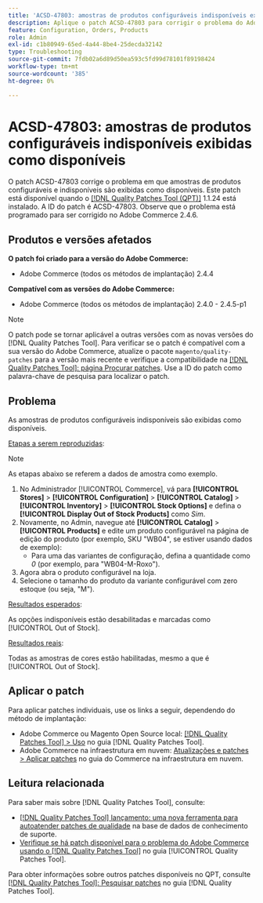 ```yaml
---
title: 'ACSD-47803: amostras de produtos configuráveis indisponíveis exibidas como disponíveis'
description: Aplique o patch ACSD-47803 para corrigir o problema do Adobe Commerce em que as amostras de produto configuráveis e indisponíveis são exibidas como disponíveis.
feature: Configuration, Orders, Products
role: Admin
exl-id: c1b80949-65ed-4a44-8be4-25decda32142
type: Troubleshooting
source-git-commit: 7fdb02a6d89d50ea593c5fd99d78101f89198424
workflow-type: tm+mt
source-wordcount: '385'
ht-degree: 0%

---
```


# ACSD-47803: amostras de produtos configuráveis indisponíveis exibidas como disponíveis

O patch ACSD-47803 corrige o problema em que amostras de produtos configuráveis e indisponíveis são exibidas como disponíveis. Este patch está disponível quando o [[!DNL Quality Patches Tool (QPT)]](https://experienceleague.adobe.com/en/docs/commerce-operations/tools/quality-patches-tool/quality-patches-tool-to-self-serve-quality-patches) 1.1.24 está instalado. A ID do patch é ACSD-47803. Observe que o problema está programado para ser corrigido no Adobe Commerce 2.4.6.

## Produtos e versões afetados

**O patch foi criado para a versão do Adobe Commerce:**

* Adobe Commerce (todos os métodos de implantação) 2.4.4

**Compatível com as versões do Adobe Commerce:**

* Adobe Commerce (todos os métodos de implantação) 2.4.0 - 2.4.5-p1

>[!NOTE]
>
>O patch pode se tornar aplicável a outras versões com as novas versões do [!DNL Quality Patches Tool]. Para verificar se o patch é compatível com a sua versão do Adobe Commerce, atualize o pacote `magento/quality-patches` para a versão mais recente e verifique a compatibilidade na [[!DNL Quality Patches Tool]: página Procurar patches](https://experienceleague.adobe.com/tools/commerce-quality-patches/index.html). Use a ID do patch como palavra-chave de pesquisa para localizar o patch.

## Problema

As amostras de produtos configuráveis indisponíveis são exibidas como disponíveis.

<u>Etapas a serem reproduzidas</u>:

>[!NOTE]
>
>As etapas abaixo se referem a dados de amostra como exemplo.

1. No Administrador [!UICONTROL Commerce], vá para **[!UICONTROL Stores]** > **[!UICONTROL Configuration]** > **[!UICONTROL Catalog]** > **[!UICONTROL Inventory]** > **[!UICONTROL Stock Options]** e defina o **[!UICONTROL Display Out of Stock Products]** como *Sim*.
1. Novamente, no Admin, navegue até **[!UICONTROL Catalog]** > **[!UICONTROL Products]** e edite um produto configurável na página de edição do produto (por exemplo, SKU &quot;WB04&quot;, se estiver usando dados de exemplo):
   * Para uma das variantes de configuração, defina a quantidade como *0* (por exemplo, para &quot;WB04-M-Roxo&quot;).
1. Agora abra o produto configurável na loja.
1. Selecione o tamanho do produto da variante configurável com zero estoque (ou seja, &quot;M&quot;).

<u>Resultados esperados</u>:

As opções indisponíveis estão desabilitadas e marcadas como [!UICONTROL Out of Stock].

<u>Resultados reais</u>:

Todas as amostras de cores estão habilitadas, mesmo a que é [!UICONTROL Out of Stock].

## Aplicar o patch

Para aplicar patches individuais, use os links a seguir, dependendo do método de implantação:

* Adobe Commerce ou Magento Open Source local: [[!DNL Quality Patches Tool] > Uso](/help/tools/quality-patches-tool/usage.md) no guia [!DNL Quality Patches Tool].
* Adobe Commerce na infraestrutura em nuvem: [Atualizações e patches > Aplicar patches](https://experienceleague.adobe.com/docs/commerce-cloud-service/user-guide/develop/upgrade/apply-patches.html) no guia do Commerce na infraestrutura em nuvem.

## Leitura relacionada

Para saber mais sobre [!DNL Quality Patches Tool], consulte:

* [[!DNL Quality Patches Tool] lançamento: uma nova ferramenta para autoatender patches de qualidade](https://experienceleague.adobe.com/en/docs/commerce-operations/tools/quality-patches-tool/quality-patches-tool-to-self-serve-quality-patches) na base de dados de conhecimento de suporte.
* [Verifique se há patch disponível para o problema do Adobe Commerce usando o  [!DNL Quality Patches Tool]](/help/tools/quality-patches-tool/patches-available-in-qpt/check-patch-for-magento-issue-with-magento-quality-patches.md) no guia [!UICONTROL Quality Patches Tool].


Para obter informações sobre outros patches disponíveis no QPT, consulte [[!DNL Quality Patches Tool]: Pesquisar patches](https://experienceleague.adobe.com/tools/commerce-quality-patches/index.html) no guia [!DNL Quality Patches Tool].
